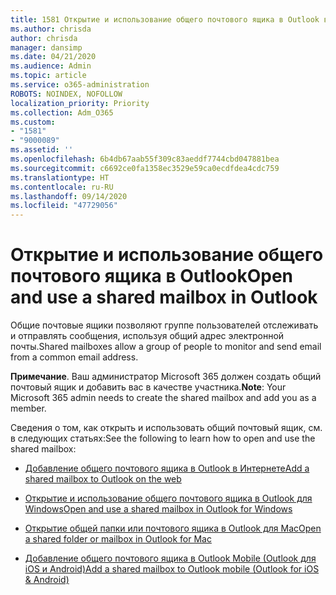 ```yaml
---
title: 1581 Открытие и использование общего почтового ящика в Outlook в Интернете
ms.author: chrisda
author: chrisda
manager: dansimp
ms.date: 04/21/2020
ms.audience: Admin
ms.topic: article
ms.service: o365-administration
ROBOTS: NOINDEX, NOFOLLOW
localization_priority: Priority
ms.collection: Adm_O365
ms.custom:
- "1581"
- "9000089"
ms.assetid: ''
ms.openlocfilehash: 6b4db67aab55f309c83aeddf7744cbd047881bea
ms.sourcegitcommit: c6692ce0fa1358ec3529e59ca0ecdfdea4cdc759
ms.translationtype: HT
ms.contentlocale: ru-RU
ms.lasthandoff: 09/14/2020
ms.locfileid: "47729056"
---
```

# <a name="open-and-use-a-shared-mailbox-in-outlook"></a><span data-ttu-id="4757b-102">Открытие и использование общего почтового ящика в Outlook</span><span class="sxs-lookup"><span data-stu-id="4757b-102">Open and use a shared mailbox in Outlook</span></span>

<span data-ttu-id="4757b-103">Общие почтовые ящики позволяют группе пользователей отслеживать и отправлять сообщения, используя общий адрес электронной почты.</span><span class="sxs-lookup"><span data-stu-id="4757b-103">Shared mailboxes allow a group of people to monitor and send email from a common email address.</span></span> 

<span data-ttu-id="4757b-104">**Примечание**. Ваш администратор Microsoft 365 должен создать общий почтовый ящик и добавить вас в качестве участника.</span><span class="sxs-lookup"><span data-stu-id="4757b-104">**Note**: Your Microsoft 365 admin needs to create the shared mailbox and add you as a member.</span></span>

<span data-ttu-id="4757b-105">Сведения о том, как открыть и использовать общий почтовый ящик, см. в следующих статьях:</span><span class="sxs-lookup"><span data-stu-id="4757b-105">See the following to learn how to open and use the shared mailbox:</span></span>

- [<span data-ttu-id="4757b-106">Добавление общего почтового ящика в Outlook в Интернете</span><span class="sxs-lookup"><span data-stu-id="4757b-106">Add a shared mailbox to Outlook on the web</span></span>](https://support.office.com/article/Add-a-shared-mailbox-to-Outlook-on-the-web-98b5a90d-4e38-415d-a030-f09a4cd28207)

- [<span data-ttu-id="4757b-107">Открытие и использование общего почтового ящика в Outlook для Windows</span><span class="sxs-lookup"><span data-stu-id="4757b-107">Open and use a shared mailbox in Outlook for Windows</span></span>](https://support.office.com/article/open-and-use-a-shared-mailbox-in-outlook-d94a8e9e-21f1-4240-808b-de9c9c088afd)

- [<span data-ttu-id="4757b-108">Открытие общей папки или почтового ящика в Outlook для Mac</span><span class="sxs-lookup"><span data-stu-id="4757b-108">Open a shared folder or mailbox in Outlook for Mac</span></span>](https://support.office.com/article/Open-a-shared-folder-or-mailbox-in-Outlook-for-Mac-6ecc39c5-5577-4a1d-b18c-bbdc92972cb2)

- [<span data-ttu-id="4757b-109">Добавление общего почтового ящика в Outlook Mobile (Outlook для iOS и Android)</span><span class="sxs-lookup"><span data-stu-id="4757b-109">Add a shared mailbox to Outlook mobile (Outlook for iOS & Android)</span></span>](https://support.office.com/article/Add-a-shared-mailbox-to-Outlook-mobile-f866242c-81b2-472e-8776-6c49c5473c9f)
